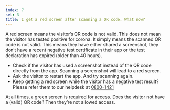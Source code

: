 ```yaml
---
index: 7
set: 3
title: I get a red screen after scanning a QR code. What now?
---
```

A red screen means the visitor’s QR code is not valid. This does not mean the visitor has tested positive for corona. It simply means the scanned QR code is not valid. This means they have either shared a screenshot, they don’t have a recent negative test certificate in their app or the test declaration has expired (older than 40 hours).  

- Check if the visitor has used a screenshot instead of the QR code directly from the app. Scanning a screenshot will lead to a red screen.
- Ask the visitor to restart the app. And try scanning again. 
- Keep getting a red screen while the visitor has a negative test result? Please refer them to our helpdesk at <a href="tel:0800-1421">0800-1421</a>

At all times, a green screen is required for access. Does the visitor not have a (valid) QR code? Then they’re not allowed access. 
